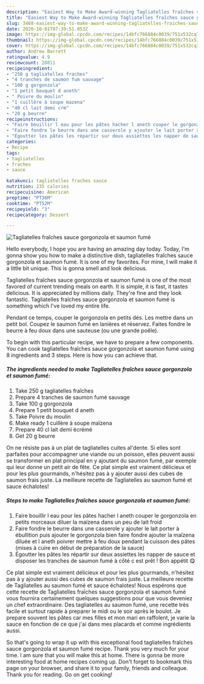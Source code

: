 ```yaml
---
description: "Easiest Way to Make Award-winning Tagliatelles fraîches sauce gorgonzola et saumon fumé"
title: "Easiest Way to Make Award-winning Tagliatelles fraîches sauce gorgonzola et saumon fumé"
slug: 3468-easiest-way-to-make-award-winning-tagliatelles-fraiches-sauce-gorgonzola-et-saumon-fume
date: 2020-10-01T07:39:51.053Z
image: https://img-global.cpcdn.com/recipes/14bfc766884c0039/751x532cq70/tagliatelles-fraiches-sauce-gorgonzola-et-saumon-fume-photo-principale-de-la-recette.jpg
thumbnail: https://img-global.cpcdn.com/recipes/14bfc766884c0039/751x532cq70/tagliatelles-fraiches-sauce-gorgonzola-et-saumon-fume-photo-principale-de-la-recette.jpg
cover: https://img-global.cpcdn.com/recipes/14bfc766884c0039/751x532cq70/tagliatelles-fraiches-sauce-gorgonzola-et-saumon-fume-photo-principale-de-la-recette.jpg
author: Andrew Barrett
ratingvalue: 4.9
reviewcount: 20811
recipeingredient:
- "250 g tagliatelles fraches"
- "4 tranches de saumon fum sauvage"
- "100 g gorgonzola"
- "1 petit bouquet d aneth"
- " Poivre du moulin"
- "1 cuillère à soupe mazena"
- "40 cl lait demi crm"
- "20 g beurre"
recipeinstructions:
- "Faire bouillir l eau pour les pâtes hacher l aneth couper le gorgonzola en petits morceaux diluer la maïzena dans un peu de lait froid"
- "Faire fondre le beurre dans une casserole y ajouter le lait porter à ébullition puis ajouter le gorgonzola bien faire fondre ajouter la maïzena diluée et l aneth poivrer mettre à feu doux pendant la cuisson des pâtes (mises à cuire en début de préparation de la sauce)"
- "Égoutter les pâtes les répartir sur deux assiettes les napper de sauce et disposer les tranches de saumon fumé à côté c est prêt ! Bon appétit 😋"
categories:
- Recipe
tags:
- tagliatelles
- fraches
- sauce

katakunci: tagliatelles fraches sauce 
nutrition: 235 calories
recipecuisine: American
preptime: "PT36M"
cooktime: "PT52M"
recipeyield: "3"
recipecategory: Dessert

---
```



![Tagliatelles fraîches sauce gorgonzola et saumon fumé](https://img-global.cpcdn.com/recipes/14bfc766884c0039/751x532cq70/tagliatelles-fraiches-sauce-gorgonzola-et-saumon-fume-photo-principale-de-la-recette.jpg)

Hello everybody, I hope you are having an amazing day today. Today, I'm gonna show you how to make a distinctive dish, tagliatelles fraîches sauce gorgonzola et saumon fumé. It is one of my favorites. For mine, I will make it a little bit unique. This is gonna smell and look delicious.

Tagliatelles fraîches sauce gorgonzola et saumon fumé is one of the most favored of current trending meals on earth. It is simple, it is fast, it tastes delicious. It is appreciated by millions daily. They're fine and they look fantastic. Tagliatelles fraîches sauce gorgonzola et saumon fumé is something which I've loved my entire life.

Pendant ce temps, couper le gorgonzola en petits dés. Les mettre dans un petit bol. Coupez le saumon fumé en lanières et réservez. Faites fondre le beurre à feu doux dans une sauteuse (ou une grande poêle).


To begin with this particular recipe, we have to prepare a few components. You can cook tagliatelles fraîches sauce gorgonzola et saumon fumé using 8 ingredients and 3 steps. Here is how you can achieve that.

<!--inarticleads1-->

##### The ingredients needed to make Tagliatelles fraîches sauce gorgonzola et saumon fumé:

1. Take 250 g tagliatelles fraîches
1. Prepare 4 tranches de saumon fumé sauvage
1. Take 100 g gorgonzola
1. Prepare 1 petit bouquet d aneth
1. Take  Poivre du moulin
1. Make ready 1 cuillère à soupe maïzena
1. Prepare 40 cl lait demi écrémé
1. Get 20 g beurre


On ne résiste pas à un plat de tagliatelles cuites al&#39;dente. Si elles sont parfaites pour accompagner une viande ou un poisson, elles peuvent aussi se transformer en plat principal en y ajoutant du saumon fumé, par exemple qui leur donne un petit air de fête. Ce plat simple est vraiment délicieux et pour les plus gourmands, n&#39;hésitez pas à y ajouter aussi des cubes de saumon frais juste. La meilleure recette de Tagliatelles au saumon fumé et sauce échalotes! 

<!--inarticleads2-->

##### Steps to make Tagliatelles fraîches sauce gorgonzola et saumon fumé:

1. Faire bouillir l eau pour les pâtes hacher l aneth couper le gorgonzola en petits morceaux diluer la maïzena dans un peu de lait froid
1. Faire fondre le beurre dans une casserole y ajouter le lait porter à ébullition puis ajouter le gorgonzola bien faire fondre ajouter la maïzena diluée et l aneth poivrer mettre à feu doux pendant la cuisson des pâtes (mises à cuire en début de préparation de la sauce)
1. Égoutter les pâtes les répartir sur deux assiettes les napper de sauce et disposer les tranches de saumon fumé à côté c est prêt ! Bon appétit 😋


Ce plat simple est vraiment délicieux et pour les plus gourmands, n&#39;hésitez pas à y ajouter aussi des cubes de saumon frais juste. La meilleure recette de Tagliatelles au saumon fumé et sauce échalotes! Nous espérons que cette recette de Tagliatelles fraîches sauce gorgonzola et saumon fumé vous fournira certainement quelques suggestions pour que vous deveniez un chef extraordinaire. Des tagliatelles au saumon fumé, une recette très facile et surtout rapide à preparer le midi ou le soir après le boulot. Je prepare souvent les pâtes car mes filles et mon mari en raffolent, je varie la sauce en fonction de ce que j&#39;ai dans mes placards et comme ingrédients aussi. 

So that's going to wrap it up with this exceptional food tagliatelles fraîches sauce gorgonzola et saumon fumé recipe. Thank you very much for your time. I am sure that you will make this at home. There is gonna be more interesting food at home recipes coming up. Don't forget to bookmark this page on your browser, and share it to your family, friends and colleague. Thank you for reading. Go on get cooking!
